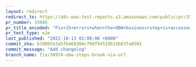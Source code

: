```yaml
---
layout: redirect
redirect_to: https://a8c-woo-test-reports.s3.amazonaws.com/public/pr/35045/e2e/index.html
pr_number: 35045
pr_title_encoded: "Fix+JS+errors+when+the+OBW+business+step+is+accessed+directly+via+URL"
pr_test_type: e2e
last_published: "2022-10-13 02:08:00 +0000"
commit_sha: b7d095e3a5fb468304c79df94519b15b83fa0501
commit_message: "Add changelog"
branch_name: fix/34974-obw-steps-break-via-url
---
```

